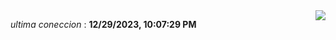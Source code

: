 

<div style="display: flex; justify-content: space-between;">
 <p align="right"><i>ultima coneccion</i> : <b>12/29/2023, 10:07:29 PM</b></p> 
 <img src="https://img.shields.io/badge/GitHub%20Action%20Status-Online-brightgreen?style=flat&logo=githubactions&logoColor=%23ffffff&labelColor=%23181717&color=%232088FF" />
</div>



